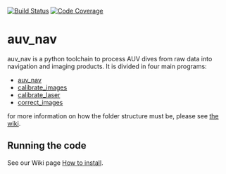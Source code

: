 [![Build Status](https://travis-ci.com/ocean-perception/auv_nav.svg?token=UkLpgZyKjs3prWpXePir&branch=master)](https://travis-ci.com/ocean-perception/auv_nav) [![Code Coverage](https://codecov.io/gh/ocean-perception/auv_nav/branch/master/graph/badge.svg?token=PJBfl6qhp5)](https://codecov.io/gh/ocean-perception/auv_nav)

# auv_nav

auv_nav is a python toolchain to process AUV dives from raw data into navigation and imaging products. It is divided in four main programs:
* [auv_nav](../../wiki/auv_nav)
* [calibrate_images](../../wiki/calibrate_images)
* [calibrate_laser](../../wiki/calibrate_laser)
* [correct_images](../../wiki/correct_images)

for more information on how the folder structure must be, please see [the wiki](../../wiki).

## Running the code ##
See our Wiki page [How to install](../../wiki/How-to-install).

